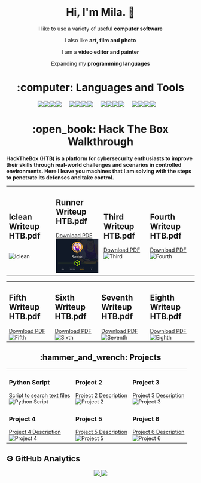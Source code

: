 
<h1 align="center">Hi, I'm Mila. 👋</h1>

<div align="center">
  <p>I like to use a variety of useful <strong>computer software</strong></p>
  <p>I also like <strong>art, film and photo</strong></p>
  <p>I am a <strong>video editor and painter</strong></p>
  <p>Expanding my <strong>programming languages</strong></p>
</div>

<div align="center">
  <h1> :computer: Languages and Tools</h1>
  <div class="languages-tools">
    <div style="display: flex; flex-wrap: wrap; justify-content: center;">
      <div style="display: flex; flex-wrap: wrap; margin-right: 20px;">
        <code><img height="20" src="https://cdn.jsdelivr.net/npm/simple-icons@3.12.2/icons/python.svg"></code>
        <code><img height="20" src="https://cdn.jsdelivr.net/npm/simple-icons@3.12.2/icons/mariadb.svg"></code>
        <code><img height="20" src="https://cdn.jsdelivr.net/npm/simple-icons@3.12.2/icons/mysql.svg"></code>
        <code><img height="20" src="https://cdn.jsdelivr.net/npm/simple-icons@3.12.2/icons/virtualbox.svg"></code>
      </div>
      <div style="display: flex; flex-wrap: wrap; margin-right: 20px;">
        <code><img height="20" src="https://cdn.jsdelivr.net/npm/simple-icons@3.12.2/icons/ubuntu.svg"></code>
        <code><img height="20" src="https://cdn.jsdelivr.net/npm/simple-icons@3.12.2/icons/windows.svg"></code>
        <code><img height="20" src="https://cdn.jsdelivr.net/npm/simple-icons@3.12.2/icons/linux.svg"></code>
        <code><img height="20" src="https://cdn.jsdelivr.net/npm/simple-icons@3.12.2/icons/splunk.svg"></code>
      </div>
      <div style="display: flex; flex-wrap: wrap; margin-right: 20px;">
        <code><img height="20" src="https://cdn.jsdelivr.net/npm/simple-icons@3.12.2/icons/adobeaftereffects.svg"></code>
        <code><img height="20" src="https://cdn.jsdelivr.net/npm/simple-icons@3.12.2/icons/adobepremierepro.svg"></code>
        <code><img height="20" src="https://cdn.jsdelivr.net/npm/simple-icons@3.12.2/icons/obsstudio.svg"></code>
        <code><img height="20" src="https://cdn.jsdelivr.net/npm/simple-icons@3.12.2/icons/blender.svg"></code>
      </div>
      <div style="display: flex; flex-wrap: wrap; margin-right: 20px;">
        <code><img height="20" src="https://cdn.jsdelivr.net/npm/simple-icons@3.12.2/icons/adobephotoshop.svg"></code>
        <code><img height="20" src="https://cdn.jsdelivr.net/npm/simple-icons@3.12.2/icons/pycharm.svg"></code>
        <code><img height="20" src="https://cdn.jsdelivr.net/npm/simple-icons@3.12.2/icons/powershell.svg"></code>
        <code><img height="20" src="https://cdn.jsdelivr.net/npm/simple-icons@3.12.2/icons/visualstudio.svg"></code>
      </div>
    </div>
  </div>
</div>


 <h1 align="center">:open_book: Hack The Box Walkthrough</h1>
<p><strong>HackTheBox (HTB) is a platform for cybersecurity enthusiasts to improve their skills through real-world challenges and scenarios in controlled environments. Here I leave you machines that I am solving with the steps to penetrate its defenses and take control.</strong></p>

<table>
  <tr>
    <td class="align-left">
      <h2>Iclean Writeup HTB.pdf</h2>
      <a href="https://github.com/Milamagof/Iclean-HTB-walkthrough/blob/41b576f70ba8164210e76ba890b0617b7f11c821/Iclean%20Writeup%20HTB.pdf"></a>
      <br>
      <img src="https://github.com/Milamagof/Iclean-HTB-walkthrough/blob/41b576f70ba8164210e76ba890b0617b7f11c821/iclean1.png" alt="Iclean" width="200">
    </td>
    <td>
      <h2>Runner Writeup HTB.pdf</h2>
      <a href="https://github.com/Milamagof/runner.htb/blob/c70a6c92f065d7575b4fd1085b13bd96adffc119/Runner%20Writeup%20HTB.pdf">Download PDF</a>
      <br>
      <img src="https://github.com/Milamagof/runner.htb/blob/4d556f47c0a2b13f40fdec90ad3a2b14cfc0bd84/runner.png" alt="Runner" width="200">
    </td>
    <td>
      <h2>Third Writeup HTB.pdf</h2>
      <a href="URL_OF_THIRD_PDF">Download PDF</a>
      <br>
      <img src="URL_OF_THIRD_IMAGE" alt="Third" width="200">
    </td>
    <td class="align-right">
      <h2>Fourth Writeup HTB.pdf</h2>
      <a href="URL_OF_FOURTH_PDF">Download PDF</a>
      <br>
      <img src="URL_OF_FOURTH_IMAGE" alt="Fourth" width="200">
    </td>
  </tr>
</table>

<table>
  <tr>
    <td class="align-left">
      <h2>Fifth Writeup HTB.pdf</h2>
      <a href="URL_OF_FIFTH_PDF">Download PDF</a>
      <br>
      <img src="URL_OF_FIFTH_IMAGE" alt="Fifth" width="200">
    </td>
    <td>
      <h2>Sixth Writeup HTB.pdf</h2>
      <a href="URL_OF_SIXTH_PDF">Download PDF</a>
      <br>
      <img src="URL_OF_SIXTH_IMAGE" alt="Sixth" width="200">
    </td>
    <td>
      <h2>Seventh Writeup HTB.pdf</h2>
      <a href="URL_OF_SEVENTH_PDF">Download PDF</a>
      <br>
      <img src="URL_OF_SEVENTH_IMAGE" alt="Seventh" width="200">
    </td>
    <td class="align-right">
      <h2>Eighth Writeup HTB.pdf</h2>
      <a href="URL_OF_EIGHTH_PDF">Download PDF</a>
      <br>
      <img src="URL_OF_EIGHTH_IMAGE" alt="Eighth" width="200">
    </td>
  </tr>
</table>

<div align="center">
  <h2>:hammer_and_wrench: Projects</h2>
  <table>
    <tr>
      <td>
        <h3>Python Script</h3>
        <a href="https://github.com/Milamagof/Script-to-search-text-files.git">Script to search text files</a>
        <br>
        <img src="URL_TO_YOUR_IMAGE" alt="Python Script" width="200">
      </td>
      <td>
        <h3>Project 2</h3>
        <a href="URL_TO_PROJECT_2">Project 2 Description</a>
        <br>
        <img src="URL_TO_IMAGE_2" alt="Project 2" width="200">
      </td>
      <td>
        <h3>Project 3</h3>
        <a href="URL_TO_PROJECT_3">Project 3 Description</a>
        <br>
        <img src="URL_TO_IMAGE_3" alt="Project 3" width="200">
      </td>
    </tr>
    <tr>
      <td>
        <h3>Project 4</h3>
        <a href="URL_TO_PROJECT_4">Project 4 Description</a>
        <br>
        <img src="URL_TO_IMAGE_4" alt="Project 4" width="200">
      </td>
      <td>
        <h3>Project 5</h3>
        <a href="URL_TO_PROJECT_5">Project 5 Description</a>
        <br>
        <img src="URL_TO_IMAGE_5" alt="Project 5" width="200">
      </td>
      <td>
        <h3>Project 6</h3>
        <a href="URL_TO_PROJECT_6">Project 6 Description</a>
        <br>
        <img src="URL_TO_IMAGE_6" alt="Project 6" width="200">
      </td>
    </tr>
  </table>
</div>

<h2>⚙️ GitHub Analytics</h2>
<p align="center">
  <a href="https://github.com/MilaMagof">
    <img height="180em" src="https://github-readme-stats-eight-theta.vercel.app/api?username=MilaMagof&show_icons=true&theme=algolia&include_all_commits=true&count_private=true"/>
    <img height="180em" src="https://github-readme-stats-eight-theta.vercel.app/api/top-langs/?username=MilaMagof&layout=compact&langs_count=8&theme=algolia"/>
  </a>
</p>

</body>
</html>
